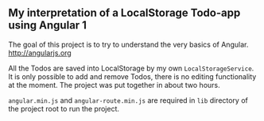 ## My interpretation of a LocalStorage Todo-app using Angular 1
The goal of this project is to try to understand the very basics of Angular.
http://angularjs.org

All the Todos are saved into LocalStorage by my own `LocalStorageService`.
It is only possible to add and remove Todos, there is no editing functionality at the moment.
The project was put together in about two hours.

`angular.min.js` and `angular-route.min.js` are required in `lib` directory of the project root to run the project.
